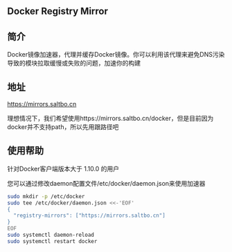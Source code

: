 ## Docker Registry Mirror

## 简介
Docker镜像加速器，代理并缓存Docker镜像。你可以利用该代理来避免DNS污染导致的模块拉取缓慢或失败的问题，加速你的构建


## 地址
https://mirrors.saltbo.cn

理想情况下，我们希望使用https://mirrors.saltbo.cn/docker，但是目前因为docker并不支持path，所以先用跟路径吧


## 使用帮助
针对Docker客户端版本大于 1.10.0 的用户

您可以通过修改daemon配置文件/etc/docker/daemon.json来使用加速器

```bash
sudo mkdir -p /etc/docker
sudo tee /etc/docker/daemon.json <<-'EOF'
{
  "registry-mirrors": ["https://mirrors.saltbo.cn"]
}
EOF
sudo systemctl daemon-reload
sudo systemctl restart docker
```